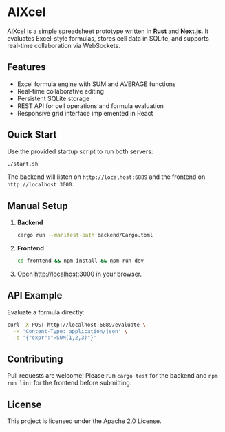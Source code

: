 # AIXcel

AIXcel is a simple spreadsheet prototype written in **Rust** and **Next.js**. It evaluates Excel-style formulas, stores cell data in SQLite, and supports real-time collaboration via WebSockets.

## Features

- Excel formula engine with SUM and AVERAGE functions
- Real-time collaborative editing
- Persistent SQLite storage
- REST API for cell operations and formula evaluation
- Responsive grid interface implemented in React

## Quick Start

Use the provided startup script to run both servers:

```bash
./start.sh
```

The backend will listen on `http://localhost:6889` and the frontend on `http://localhost:3000`.

## Manual Setup

1. **Backend**
   ```bash
   cargo run --manifest-path backend/Cargo.toml
   ```
2. **Frontend**
   ```bash
   cd frontend && npm install && npm run dev
   ```
3. Open <http://localhost:3000> in your browser.

## API Example

Evaluate a formula directly:

```bash
curl -X POST http://localhost:6889/evaluate \
  -H 'Content-Type: application/json' \
  -d '{"expr":"=SUM(1,2,3)"}'
```

## Contributing

Pull requests are welcome! Please run `cargo test` for the backend and `npm run lint` for the frontend before submitting.

## License

This project is licensed under the Apache 2.0 License.
